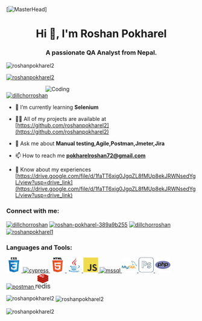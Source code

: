 [![MasterHead](https://www.digimoz.com/images/QA-banner.jpg)]
<h1 align="center">Hi 👋, I'm Roshan Pokharel</h1>
<h3 align="center">A passionate QA Analyst from Nepal.</h3>


<p align="left"> <img src="https://komarev.com/ghpvc/?username=roshanpokharel2&label=Profile%20views&color=0e75b6&style=flat" alt="roshanpokharel2" /> </p>

<p align="left"> <a href="https://github.com/ryo-ma/github-profile-trophy"><img src="https://github-profile-trophy.vercel.app/?username=roshanpokharel2" alt="roshanpokharel2" /></a> </p>
<img align="right" alt="Coding" width="400" src="https://encrypted-tbn0.gstatic.com/images?q=tbn:ANd9GcQ2xK1TA3TJ-rTpahjVj8OObniZkoNPqXAONQ&usqp=CAU">

<p align="left"> <a href="https://twitter.com/dillchorroshan" target="blank"><img src="https://img.shields.io/twitter/follow/dillchorroshan?logo=twitter&style=for-the-badge" alt="dillchorroshan" /></a> </p>

- 🌱 I’m currently learning **Selenium**

- 👨‍💻 All of my projects are available at [https://github.com/roshanpokharel2](https://github.com/roshanpokharel2)

- 💬 Ask me about **Manual testing,Agile,Postman,Jmeter,Jira**

- 📫 How to reach me **pokharelroshan72@gmail.com**

- 📄 Know about my experiences [https://drive.google.com/file/d/1faTT6xig0JgqZL8fMUp8ekJRWNsedYgL/view?usp=drive_link](https://drive.google.com/file/d/1faTT6xig0JgqZL8fMUp8ekJRWNsedYgL/view?usp=drive_link)

<h3 align="left">Connect with me:</h3>
<p align="left">
<a href="https://twitter.com/dillchorroshan" target="blank"><img align="center" src="https://raw.githubusercontent.com/rahuldkjain/github-profile-readme-generator/master/src/images/icons/Social/twitter.svg" alt="dillchorroshan" height="30" width="40" /></a>
<a href="https://linkedin.com/in/roshan-pokharel-389a9b255" target="blank"><img align="center" src="https://raw.githubusercontent.com/rahuldkjain/github-profile-readme-generator/master/src/images/icons/Social/linked-in-alt.svg" alt="roshan-pokharel-389a9b255" height="30" width="40" /></a>
<a href="https://fb.com/dillchorroshan" target="blank"><img align="center" src="https://raw.githubusercontent.com/rahuldkjain/github-profile-readme-generator/master/src/images/icons/Social/facebook.svg" alt="dillchorroshan" height="30" width="40" /></a>
<a href="https://instagram.com/roshanpokharel1" target="blank"><img align="center" src="https://raw.githubusercontent.com/rahuldkjain/github-profile-readme-generator/master/src/images/icons/Social/instagram.svg" alt="roshanpokharel1" height="30" width="40" /></a>
</p>

<h3 align="left">Languages and Tools:</h3>
<p align="left"> <a href="https://www.w3schools.com/css/" target="_blank" rel="noreferrer"> <img src="https://raw.githubusercontent.com/devicons/devicon/master/icons/css3/css3-original-wordmark.svg" alt="css3" width="40" height="40"/> </a> <a href="https://www.cypress.io" target="_blank" rel="noreferrer"> <img src="https://raw.githubusercontent.com/simple-icons/simple-icons/6e46ec1fc23b60c8fd0d2f2ff46db82e16dbd75f/icons/cypress.svg" alt="cypress" width="40" height="40"/> </a> <a href="https://www.w3.org/html/" target="_blank" rel="noreferrer"> <img src="https://raw.githubusercontent.com/devicons/devicon/master/icons/html5/html5-original-wordmark.svg" alt="html5" width="40" height="40"/> </a> <a href="https://www.java.com" target="_blank" rel="noreferrer"> <img src="https://raw.githubusercontent.com/devicons/devicon/master/icons/java/java-original.svg" alt="java" width="40" height="40"/> </a> <a href="https://developer.mozilla.org/en-US/docs/Web/JavaScript" target="_blank" rel="noreferrer"> <img src="https://raw.githubusercontent.com/devicons/devicon/master/icons/javascript/javascript-original.svg" alt="javascript" width="40" height="40"/> </a> <a href="https://www.microsoft.com/en-us/sql-server" target="_blank" rel="noreferrer"> <img src="https://www.svgrepo.com/show/303229/microsoft-sql-server-logo.svg" alt="mssql" width="40" height="40"/> </a> <a href="https://www.mysql.com/" target="_blank" rel="noreferrer"> <img src="https://raw.githubusercontent.com/devicons/devicon/master/icons/mysql/mysql-original-wordmark.svg" alt="mysql" width="40" height="40"/> </a> <a href="https://www.photoshop.com/en" target="_blank" rel="noreferrer"> <img src="https://raw.githubusercontent.com/devicons/devicon/master/icons/photoshop/photoshop-line.svg" alt="photoshop" width="40" height="40"/> </a> <a href="https://www.php.net" target="_blank" rel="noreferrer"> <img src="https://raw.githubusercontent.com/devicons/devicon/master/icons/php/php-original.svg" alt="php" width="40" height="40"/> </a> <a href="https://postman.com" target="_blank" rel="noreferrer"> <img src="https://www.vectorlogo.zone/logos/getpostman/getpostman-icon.svg" alt="postman" width="40" height="40"/> </a> <a href="https://redis.io" target="_blank" rel="noreferrer"> <img src="https://raw.githubusercontent.com/devicons/devicon/master/icons/redis/redis-original-wordmark.svg" alt="redis" width="40" height="40"/> </a> </p>

<p><img align="left" src="https://github-readme-stats.vercel.app/api/top-langs?username=roshanpokharel2&show_icons=true&locale=en&layout=compact" alt="roshanpokharel2" /></p>

<p>&nbsp;<img align="center" src="https://github-readme-stats.vercel.app/api?username=roshanpokharel2&show_icons=true&locale=en" alt="roshanpokharel2" /></p>

<p><img align="center" src="https://github-readme-streak-stats.herokuapp.com/?user=roshanpokharel2&" alt="roshanpokharel2" /></p>
